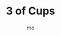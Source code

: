 ---
# basics
title     		 : "3 of Cups"
token					 : 'cups-03'
card_type			 : '' # major, minor, court
layout				 : "tarot-card"
author    		 : 'me'
one_liner 		 : "Celebration, expression, community, friendliness"
images				 : ['/assets/images/tarot/rws/rw-cups-03.jpg']
keywords			 : ['celebration', 'expression', 'community', 'friendliness']
url						 : 'tarot/cards/cups-03'
aliases				 : []

meaning_light  : "Celebrating your feelings or connections with others. Expressing joy through song, dance, or physical affection. Working together with others who share your feelings. Performing acts of service as a way of saying, “I love you.” Embracing unconventional romantic arrangements."

meaning_shadow : "Mistaking giddiness for true affection. Being dominated by manic emotions. Expecting everyone to always feel the same way you do. Demanding unreasonable support from friends or family. Partying to a dangerous or unhealthy extent."

# more detail
correspondence_planet 			: "Mercury"
correspondence_astrological : "Cancer"
correspondence_affirmation  : "I allow my actions to reflect my true emotions."
correspondence_story 				: "The main character's actions show how he or she really feels."

advice_relationships 	 : "Be open to unconventional relationships that defy your dearly-held expectations. Saying what you feel may not be enough; sometimes, actions speak louder than words. Think beyond sex. What service can you render as a way of showing your love?"

advice_work 					 : "For insight into what you really love to do, monitor how you spend your time. We make time for what delights us. If your schedule is dominated by things you don’t love doing, it’s time to realign your priorities. Ask others how they manage their time."

advice_spirituality 	 : "Especially when walking a solitary path, it’s easy to neglect the rituals that are an integral part of living with Spirit. Become a part of a like-minded group. Celebrate the season. Seek outward, shared expressions of your inner faith."

advice_personal_growth : "To have more friends, be one. Look for opportunities to serve others or aid them in their pursuits. Shared success is sweeter, and you’ll find your own success is multiplied when you’re helping others achieve their goals, too."

advice_fortune_telling : "Unconventional romance is coming your way: a gay or lesbian relationship, or a love affair with someone you’ve always dismissed."

questions	: ["What deserves to be celebrated, and what form of recognition would be appropriate?", "At what point do you cross the line from having fun... to having too much fun? How can you know when enough’s enough?", "What’s worth celebrating in your life?", "How can you demonstrate your feelings in ways that land well?", "What can I do to show my partner how I really feel?"]

# referenced in the symbols.toml data file
symbols	  : ['3', 'cups', 'upraised-cups', 'dancing-woman']

# metadata
suppress_topnav : true
related_cards 	: []

---